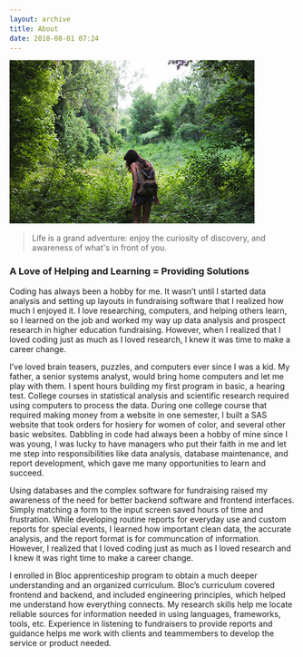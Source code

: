 ```yaml
---
layout: archive
title: About
date: 2018-08-01 07:24
---
```


![Hiking on a path](/assets/images/hiking-michelle-small-spencer.jpg)      
>Life is a grand adventure: 
>enjoy the curiosity of discovery,
>and awareness of what's in front of you.

### A Love of Helping and Learning = Providing Solutions ###
Coding has always been a hobby for me. It wasn’t until I started data analysis and setting up layouts in fundraising software that I realized how much I enjoyed it. I love researching, computers, and helping others learn, so I learned on the job and worked my way up data analysis and prospect research in higher education fundraising. However, when I realized that I loved coding just as much as I loved research, I knew it was time to make a career change.

I’ve loved brain teasers, puzzles, and computers ever since I was a kid. My father, a senior systems analyst, would bring home computers and let me play with them. I spent hours building my first program in basic, a hearing test. College courses in statistical analysis and scientific research required using computers to process the data. During one college course that required making money from a website in one semester, I built a SAS website that took orders for hosiery for women of color, and several other basic websites. Dabbling in code had always been a hobby of mine since I was young, I was lucky to have managers who put their faith in me and let me step into responsibilities like data analysis, database maintenance, and report development, which gave me many opportunities to learn and succeed.

Using databases and the complex software for fundraising raised my awareness of the need for better backend software and frontend interfaces. Simply matching a form to the input screen saved hours of time and frustration. While developing routine reports for everyday use and custom reports for special events, I learned how important clean data, the accurate analysis, and the report format is for communcation of information. However, I realized that I loved coding just as much as I loved research and I knew it was right time to make a career change.

I enrolled in Bloc apprenticeship program to obtain a much deeper understanding and an organized curriculum. Bloc’s curriculum covered frontend and backend, and included engineering principles, which helped me understand how everything connects. My research skills help me locate reliable sources for information needed in using languages, frameworks, tools, etc. Experience in listening to fundraisers to provide reports and guidance helps me work with clients and teammembers to develop the service or product needed.
